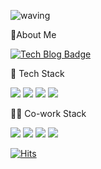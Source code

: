 ![waving](https://capsule-render.vercel.app/api?type=waving&height=300&text=Kayoung_Son&fontAlign=50&fontAlignY=40&color=gradient&animation=fadeIn)

🐰About Me

[![Tech Blog Badge](http://img.shields.io/badge/-Tech%20blog-black?style=flat-square&logo=github&link=https://velog.io/@ka0son)](https://velog.io/@ka0son) 



🐜 Tech Stack 

<img src="https://img.shields.io/badge/JavaScript-F7DF1E?style=flat&logo=JavaScript&logoColor=white"/></a>
<img src="https://img.shields.io/badge/React-61DAFB?style=flat&logo=React&logoColor=white"/></a>
<img src="https://img.shields.io/badge/HTML-E34F26?style=flat&logo=HTML5&logoColor=white"/></a>
<img src="https://img.shields.io/badge/styledComponents-DB7093?style=flat&logo=styled-components&logoColor=white"/></a>



👩‍💻 Co-work Stack

<img src="https://img.shields.io/badge/Trello-0052CC?style=flat&logo=Trello&logoColor=white"/></a>
<img src="https://img.shields.io/badge/Slack-4A154B?style=flat&logo=Slack&logoColor=white"/></a>
<img src="https://img.shields.io/badge/GitHub-181717?style=flat&logo=GitHub&logoColor=white"/></a>
<img src="https://img.shields.io/badge/Figma-F24E1E?style=flat&logo=Figma&logoColor=white"/></a>



[![Hits](https://hits.seeyoufarm.com/api/count/incr/badge.svg?url=https%3A%2F%2Fgithub.com%2Fcamilleson&count_bg=%236996FF&title_bg=%23000000&icon=&icon_color=%23E7E7E7&title=hits&edge_flat=false)](https://hits.seeyoufarm.com)
